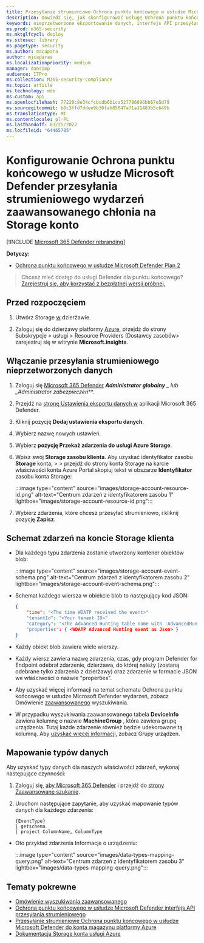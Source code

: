 ```yaml
---
title: Przesyłanie strumieniowe Ochrona punktu końcowego w usłudze Microsoft Defender do konta Storage
description: Dowiedz się, jak skonfigurować usługę Ochrona punktu końcowego w usłudze Microsoft Defender przesyłania strumieniowego wydarzeń zaawansowanego chłonia na Storage konto.
keywords: nieprzetworzone eksportowanie danych, interfejs API przesyłania strumieniowego, interfejs API, centrum wydarzeń, magazyn platformy Azure, konto magazynu, zaawansowane szukanie, pierwotne udostępnianie danych
ms.prod: m365-security
ms.mktglfcycl: deploy
ms.sitesec: library
ms.pagetype: security
ms.author: macapara
author: mjcaparas
ms.localizationpriority: medium
manager: dansimp
audience: ITPro
ms.collection: M365-security-compliance
ms.topic: article
ms.technology: mde
ms.custom: api
ms.openlocfilehash: 77220c8e34cfcbcdb6b1ca527786696bb67e5d79
ms.sourcegitcommit: b0c3ffd7ddee9b30fab85047a71a31483b5c649b
ms.translationtype: MT
ms.contentlocale: pl-PL
ms.lasthandoff: 03/25/2022
ms.locfileid: "64465785"
---
```

# <a name="configure-microsoft-defender-for-endpoint-to-stream-advanced-hunting-events-to-your-storage-account"></a>Konfigurowanie Ochrona punktu końcowego w usłudze Microsoft Defender przesyłania strumieniowego wydarzeń zaawansowanego chłonia na Storage konto

[!INCLUDE [Microsoft 365 Defender rebranding](../../includes/microsoft-defender.md)]

**Dotyczy:**

- [Ochrona punktu końcowego w usłudze Microsoft Defender Plan 2](https://go.microsoft.com/fwlink/p/?linkid=2154037)

> Chcesz mieć dostęp do usługi Defender dla punktu końcowego? [Zarejestruj się, aby korzystać z bezpłatnej wersji próbnej.](https://signup.microsoft.com/create-account/signup?products=7f379fee-c4f9-4278-b0a1-e4c8c2fcdf7e&ru=https://aka.ms/MDEp2OpenTrial?ocid=docs-wdatp-configuresiem-abovefoldlink)

## <a name="before-you-begin"></a>Przed rozpoczęciem

1. Utwórz Storage [w](/azure/storage/common/storage-account-overview) dzierżawie.

2. Zaloguj się do dzierżawy platformy [Azure](https://ms.portal.azure.com/), przejdź do strony Subskrypcje > usługi > Resource Providers (Dostawcy zasobów> zarejestruj się w witrynie **Microsoft.insights**.

## <a name="enable-raw-data-streaming"></a>Włączanie przesyłania strumieniowego nieprzetworzonych danych

1. Zaloguj się [Microsoft 365 Defender](https://security.microsoft.com) ***Administrator globalny** _ lub _*_Administrator zabezpieczeń_**.

2. Przejdź na [stronę Ustawienia eksportu danych w](https://security.microsoft.com/interoperability/dataexport) aplikacji Microsoft 365 Defender.

3. Kliknij pozycję **Dodaj ustawienia eksportu danych**.

4. Wybierz nazwę nowych ustawień.

5. Wybierz **pozycję Przekaż zdarzenia do usługi Azure Storage**.

6. Wpisz swój **Storage zasobu klienta**. Aby uzyskać identyfikator zasobu **Storage** konta, [](https://ms.portal.azure.com/) \> \> przejdź do strony konta Storage na karcie właściwości konta Azure Portal skopiuj tekst w obszarze **Identyfikator** zasobu konta Storage:

   :::image type="content" source="images/storage-account-resource-id.png" alt-text="Centrum zdarzeń z identyfikatorem zasobu 1" lightbox="images/storage-account-resource-id.png":::

7. Wybierz zdarzenia, które chcesz przesyłać strumieniowo, i kliknij pozycję **Zapisz**.

## <a name="the-schema-of-the-events-in-the-storage-account"></a>Schemat zdarzeń na koncie Storage klienta

- Dla każdego typu zdarzenia zostanie utworzony kontener obiektów blob:

  :::image type="content" source="images/storage-account-event-schema.png" alt-text="Centrum zdarzeń z identyfikatorem zasobu 2" lightbox="images/storage-account-event-schema.png":::

- Schemat każdego wiersza w obiekcie blob to następujący kod JSON:

  ```json
  {
      "time": "<The time WDATP received the event>"
      "tenantId": "<Your tenant ID>"
      "category": "<The Advanced Hunting table name with 'AdvancedHunting-' prefix>"
      "properties": { <WDATP Advanced Hunting event as Json> }
  }
  ```

- Każdy obiekt blob zawiera wiele wierszy.

- Każdy wiersz zawiera nazwę zdarzenia, czas, gdy program Defender for Endpoint odebrał zdarzenie, dzierżawa, do której należy (zostaną odebrane tylko zdarzenia z dzierżawy) oraz zdarzenie w formacie JSON we właściwości o nazwie "properties".

- Aby uzyskać więcej informacji na temat schematu Ochrona punktu końcowego w usłudze Microsoft Defender wydarzeń, zobacz Omówienie [zaawansowanego](advanced-hunting-overview.md) wyszukiwania.

- W przypadku wyszukiwania zaawansowanego tabela **DeviceInfo** zawiera kolumnę o nazwie **MachineGroup** , która zawiera grupę urządzenia. Tutaj każde zdarzenie również będzie udekorowane tą kolumną. Aby [uzyskać więcej informacji,](machine-groups.md) zobacz Grupy urządzeń.

## <a name="data-types-mapping"></a>Mapowanie typów danych

Aby uzyskać typy danych dla naszych właściwości zdarzeń, wykonaj następujące czynności:

1. Zaloguj się, [aby Microsoft 365 Defender](https://security.microsoft.com) i przejdź do [strony Zaawansowane szukanie](https://security.microsoft.com/hunting-package).

2. Uruchom następujące zapytanie, aby uzyskać mapowanie typów danych dla każdego zdarzenia:

   ```kusto
   {EventType}
   | getschema
   | project ColumnName, ColumnType
   ```

- Oto przykład zdarzenia Informacje o urządzeniu:

  :::image type="content" source="images/data-types-mapping-query.png" alt-text="Centrum zdarzeń z identyfikatorem zasobu 3" lightbox="images/data-types-mapping-query.png":::

## <a name="related-topics"></a>Tematy pokrewne

- [Omówienie wyszukiwania zaawansowanego](advanced-hunting-overview.md)
- [Ochrona punktu końcowego w usłudze Microsoft Defender interfejs API przesyłania strumieniowego](raw-data-export.md)
- [Przesyłanie strumieniowe Ochrona punktu końcowego w usłudze Microsoft Defender do konta magazynu platformy Azure](raw-data-export-storage.md)
- [Dokumentacja Storage konta usługi Azure](/azure/storage/common/storage-account-overview)
